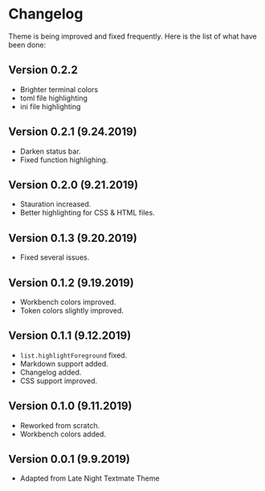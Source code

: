 Changelog
===========

Theme is being improved and fixed frequently. Here is the list of what have been done:

Version 0.2.2
----------------------------

* Brighter terminal colors
* toml file highlighting
* ini file highlighting

Version 0.2.1 (9.24.2019)
----------------------------

* Darken status bar.
* Fixed function highlighing.

Version 0.2.0 (9.21.2019)
----------------------------

* Stauration increased.
* Better highlighting for CSS & HTML files.

Version 0.1.3 (9.20.2019)
-------------------------

* Fixed several issues.

Version 0.1.2 (9.19.2019)
-------------------------

* Workbench colors improved.
* Token colors slightly improved.

Version 0.1.1 (9.12.2019)
-------------------------

* `list.highlightForeground` fixed.
* Markdown support added.
* Changelog added.
* CSS support improved.

Version 0.1.0 (9.11.2019)
-------------------------

* Reworked from scratch.
* Workbench colors added.

Version 0.0.1 (9.9.2019)
-------------------------

* Adapted from Late Night Textmate Theme